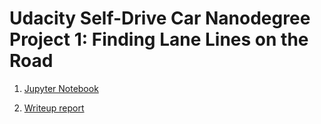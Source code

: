 # Udacity Self-Drive Car Nanodegree Project 1: Finding Lane Lines on the Road

1. [Jupyter Notebook](https://github.com/lingyun-wu/CarND-Project-01/blob/master/P1.ipynb)

2. [Writeup report](https://github.com/lingyun-wu/CarND-Project-01/blob/master/writeup.md)
